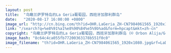 ```yaml
---
layout: post
title:  "鸟瞰兰萨罗特岛的La Geria葡萄园，西班牙加那利群岛"
date:   "2020-08-17 16:00:00 +0800"
image_url: "http://cn.bing.com/th?id=OHR.LaGeria_ZH-CN7984061565_1920x1080.jpg&rf=LaDigue_1920x1080.jpg&pid=hp"
link: "/search?q=%e8%91%a1%e8%90%84%e5%9b%ad&form=hpcapt&mkt=zh-cn"
copyright: "鸟瞰兰萨罗特岛的La Geria葡萄园，西班牙加那利群岛 (© Orbon Alija/Getty Images)"
image_hash: "8c64c4ca055fb77200363178b551f0c0"
image_filename: "th?id=OHR.LaGeria_ZH-CN7984061565_1920x1080.jpg&rf=LaDigue_1920x1080.jpg&pid=hp"
---
```

